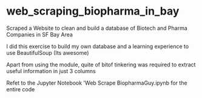 # web_scraping_biopharma_in_bay
Scraped a Website to clean and build a database of Biotech and Pharma Companies in SF Bay Area

I did this exercise to build my own database and a learning experience to use BeautifulSoup (Its awesome)

Apart from using the module, quite of bitof tinkering was required to extract useful information in just 3 columns

Refet to the Jupyter Notebook 'Web Scrape BiopharmaGuy.ipynb for the entire code
